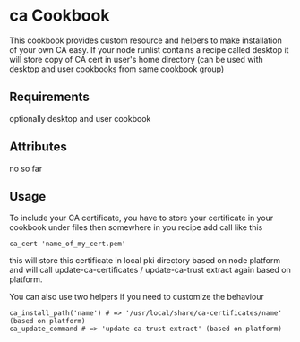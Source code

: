 ca Cookbook
===========

This cookbook provides custom resource and helpers to make installation of your own CA easy.
If your node runlist contains a recipe called desktop it will store copy of CA cert in user's
home directory (can be used with desktop and user cookbooks from same cookbook group)

Requirements
------------

optionally desktop and user cookbook

Attributes
----------

no so far

Usage
-----

To include your CA certificate, you have to store your certificate in your cookbook under files
then somewhere in you recipe add call like this

    ca_cert 'name_of_my_cert.pem'

this will store this certificate in local pki directory based on node platform and will call
update-ca-certificates / update-ca-trust extract again based on platform.

You can also use two helpers if you need to customize the behaviour

    ca_install_path('name') # => '/usr/local/share/ca-certificates/name' (based on platform)
    ca_update_command # => 'update-ca-trust extract' (based on platform)
